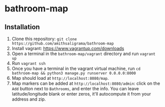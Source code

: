 # bathroom-map

## Installation
1. Clone this repository: `git clone https://github.com/amithsaligrama/bathroom-map`
2. Install vagrant: https://www.vagrantup.com/downloads
3. Open a terminal in the `bathroom-map/vagrant` directory and run `vagrant up`
4. Run `vagrant ssh`
5. Once you have a terminal in the vagrant virtual machine, run `cd bathroom-map && python3 manage.py runserver 0.0.0.0:8000`
6. Map should load at `http://localhost:8080/map`.
7. Map markers can be added at `http://localhost:8080/admin`: click on the `Add` button next to `Bathrooms`, and enter the info. You can leave latitude/longitude blank or enter zeros, it'll autocompute it from your address and zip.
